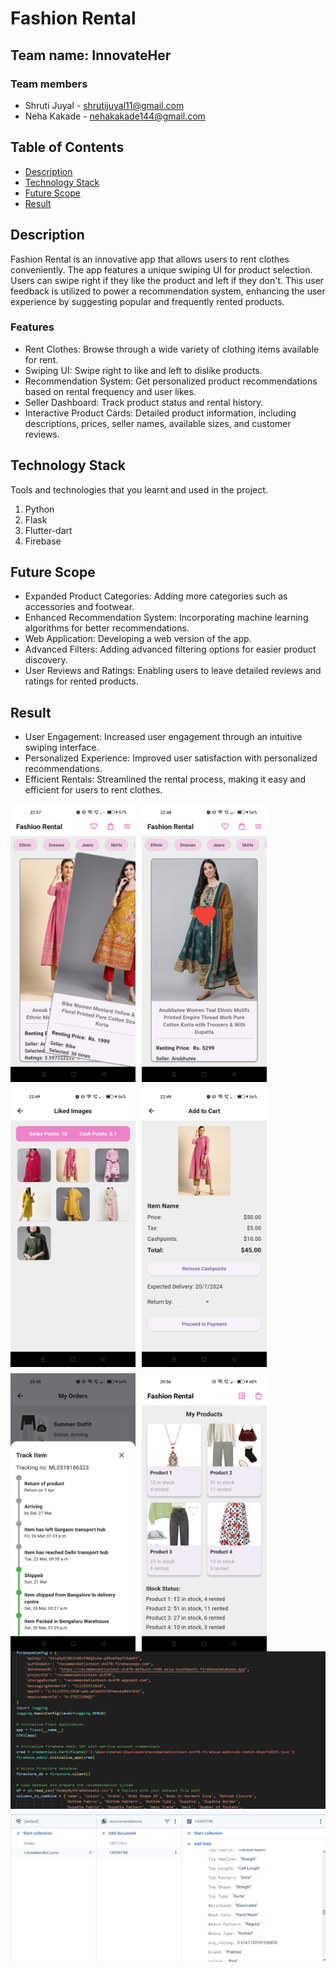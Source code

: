 <!DOCTYPE html>
<html lang="en">
<head>
    <meta charset="UTF-8">
    <meta name="viewport" content="width=device-width, initial-scale=1.0">
</head>
    <style>
        .image-row {
            display: flex;
            flex-wrap: wrap;
            gap: 10px;
        }
        .image-row img {
            flex: 1 1 200px;
            max-width: 200px;
            height: auto;
        }
    </style>
<body>

<h1>Fashion Rental</h1>

<h2>Team name: InnovateHer</h2>

<h3>Team members</h3>
<ul>
    <li>Shruti Juyal - <a href="mailto:shrutijuyal11@gmail.com">shrutijuyal11@gmail.com</a></li>
    <li>Neha Kakade - <a href="mailto:nehakakade144@gmail.com">nehakakade144@gmail.com</a></li>
</ul>

<!-- TABLE OF CONTENTS -->
<h2>Table of Contents</h2>
<ul>
    <li><a href="#description">Description</a></li>
    <li><a href="#technology-stack">Technology Stack</a></li>
    <li><a href="#future-scope">Future Scope</a></li>
    <li><a href="#result">Result</a></li>
</ul>

<h2 id="description">Description</h2>
<p>Fashion Rental is an innovative app that allows users to rent clothes conveniently. The app features a unique swiping UI for product selection. Users can swipe right if they like the product and left if they don't. This user feedback is utilized to power a recommendation system, enhancing the user experience by suggesting popular and frequently rented products.</p>

<h3>Features</h3>
<ul>
    <li>Rent Clothes: Browse through a wide variety of clothing items available for rent.</li>
    <li>Swiping UI: Swipe right to like and left to dislike products.</li>
    <li>Recommendation System: Get personalized product recommendations based on rental frequency and user likes.</li>
    <li>Seller Dashboard: Track product status and rental history.</li>
    <li>Interactive Product Cards: Detailed product information, including descriptions, prices, seller names, available sizes, and customer reviews.</li>
</ul>

<h2 id="technology-stack">Technology Stack</h2>
<p>Tools and technologies that you learnt and used in the project.</p>
<ol>
    <li>Python</li>
    <li>Flask</li>
    <li>Flutter-dart</li>
    <li>Firebase</li>
</ol>

<h2 id="future-scope">Future Scope</h2>
<ul>
    <li>Expanded Product Categories: Adding more categories such as accessories and footwear.</li>
    <li>Enhanced Recommendation System: Incorporating machine learning algorithms for better recommendations.</li>
    <li>Web Application: Developing a web version of the app.</li>
    <li>Advanced Filters: Adding advanced filtering options for easier product discovery.</li>
    <li>User Reviews and Ratings: Enabling users to leave detailed reviews and ratings for rented products.</li>
</ul>

<h2 id="result">Result</h2>
<ul>
    <li>User Engagement: Increased user engagement through an intuitive swiping interface.</li>
    <li>Personalized Experience: Improved user satisfaction with personalized recommendations.</li>
    <li>Efficient Rentals: Streamlined the rental process, making it easy and efficient for users to rent clothes.</li>
</ul>

<div class="image-row">
    <img src="https://github.com/NehaKakade14/Myntra/blob/main/Images/swipe1.jpg" alt="Swiping Interface" width="200"/>
    <img src="https://github.com/NehaKakade14/Myntra/blob/main/Images/liked.jpg" alt="Liked Items" width="200"/>
    <img src="https://github.com/NehaKakade14/Myntra/blob/main/Images/likedpage.jpg" alt="Liked Page" width="200"/>
    <img src="https://github.com/NehaKakade14/Myntra/blob/main/Images/cartpage.jpg" alt="Cart Items" width="200"/>
    <img src="https://github.com/NehaKakade14/Myntra/blob/main/Images/Tracking.jpg" alt="Cart Items" width="200"/>
    <img src="https://github.com/NehaKakade14/Myntra/blob/main/Images/Seller.jpg" alt="Seller" width="200"/>
</div>

<img src="https://github.com/NehaKakade14/Myntra/blob/main/Images/backend.jpeg" alt="Backend" width="700"/>
<img src="https://github.com/NehaKakade14/Myntra/blob/main/Images/firebase.jpeg" alt="firebase" width="700"/>

</body>
</html>
